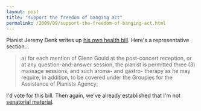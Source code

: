 ```yaml
---
layout: post
title: "support the freedom of banging act"
permalink: /2009/09/support-the-freedom-of-banging-act.html
---
```


Pianist Jeremy Denk writes up [his own health bill](http://jeremydenk.net/blog/2009/09/10/legislating-from-my-bench/). Here's a representative section...

> a) for each mention of Glenn Gould at the post-concert reception, or at any question-and-answer session, the pianist is permitted three (3) massage sessions, and such aroma- and gastro- therapy as he may require, in addition, to be covered under the Groupies for the Assistance of Pianists Agency;

I'd vote for this bill. Then again, we've already established that I'm not [senatorial material](http://www.sippey.com/2009/09/frankenmap.html).